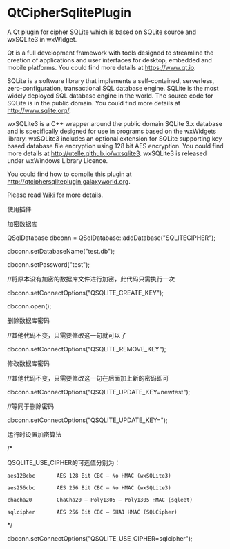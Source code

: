 QtCipherSqlitePlugin
====================

A Qt plugin for cipher SQLite which is based on SQLite source and wxSQLite3 in wxWidget.

Qt is a full development framework with tools designed to streamline the creation of applications and user interfaces for desktop, embedded and mobile platforms. You could find more details at https://www.qt.io.

SQLite is a software library that implements a self-contained, serverless, zero-configuration, transactional SQL database engine. SQLite is the most widely deployed SQL database engine in the world. The source code for SQLite is in the public domain. You could find more details at http://www.sqlite.org/.

wxSQLite3 is a C++ wrapper around the public domain SQLite 3.x database and is specifically designed for use in programs based on the wxWidgets library. wxSQLite3 includes an optional extension for SQLite supporting key based database file encryption using 128 bit AES encryption. You could find more details at http://utelle.github.io/wxsqlite3. wxSQLite3 is released under wxWindows Library Licence.

You could find how to compile this plugin at http://qtciphersqliteplugin.galaxyworld.org.

Please read [Wiki](https://github.com/devbean/QtCipherSqlitePlugin/wiki) for more details.

使用插件

加密数据库

QSqlDatabase dbconn = QSqlDatabase::addDatabase("SQLITECIPHER");

dbconn.setDatabaseName("test.db");

dbconn.setPassword("test");

//将原本没有加密的数据库文件进行加密，此代码只需执行一次

dbconn.setConnectOptions("QSQLITE_CREATE_KEY");

dbconn.open();

删除数据库密码

//其他代码不变，只需要修改这一句就可以了

dbconn.setConnectOptions("QSQLITE_REMOVE_KEY");

修改数据库密码

//其他代码不变，只需要修改这一句在后面加上新的密码即可

dbconn.setConnectOptions("QSQLITE_UPDATE_KEY=newtest");

//等同于删除密码

dbconn.setConnectOptions("QSQLITE_UPDATE_KEY=");

运行时设置加密算法

/*

QSQLITE_USE_CIPHER的可选值分别为：

	aes128cbc		AES 128 Bit CBC – No HMAC (wxSQLite3)
 
	aes256cbc		AES 256 Bit CBC – No HMAC (wxSQLite3)
 
	chacha20		ChaCha20 – Poly1305 – Poly1305 HMAC (sqleet)
 
	sqlcipher		AES 256 Bit CBC – SHA1 HMAC (SQLCipher)

*/

dbconn.setConnectOptions("QSQLITE_USE_CIPHER=sqlcipher");

